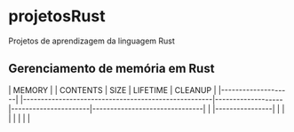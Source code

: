 # projetosRust
Projetos de aprendizagem da linguagem Rust

## Gerenciamento de memória em Rust


| MEMORY             |    | CONTENTS                                            | SIZE              | LIFETIME             | CLEANUP                       |
|--------------------|    |-----------------------------------------------------|-------------------|----------------------|-------------------------------|
| |----------------| |    |       |                                             |                   |                      |                               |
